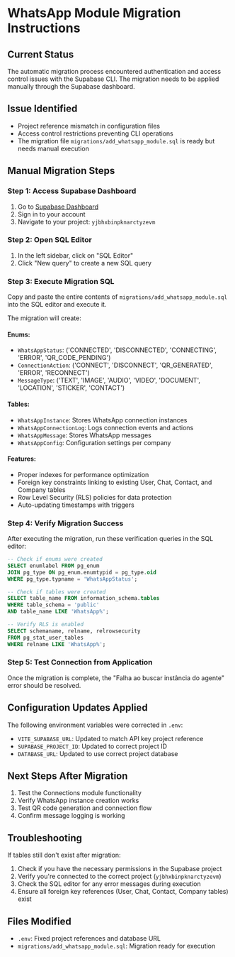 # WhatsApp Module Migration Instructions

## Current Status
The automatic migration process encountered authentication and access control issues with the Supabase CLI. The migration needs to be applied manually through the Supabase dashboard.

## Issue Identified
- Project reference mismatch in configuration files
- Access control restrictions preventing CLI operations
- The migration file `migrations/add_whatsapp_module.sql` is ready but needs manual execution

## Manual Migration Steps

### Step 1: Access Supabase Dashboard
1. Go to [Supabase Dashboard](https://supabase.com/dashboard)
2. Sign in to your account
3. Navigate to your project: `yjbhxbinpknarctyzevm`

### Step 2: Open SQL Editor
1. In the left sidebar, click on "SQL Editor"
2. Click "New query" to create a new SQL query

### Step 3: Execute Migration SQL
Copy and paste the entire contents of `migrations/add_whatsapp_module.sql` into the SQL editor and execute it.

The migration will create:

#### Enums:
- `WhatsAppStatus`: ('CONNECTED', 'DISCONNECTED', 'CONNECTING', 'ERROR', 'QR_CODE_PENDING')
- `ConnectionAction`: ('CONNECT', 'DISCONNECT', 'QR_GENERATED', 'ERROR', 'RECONNECT')
- `MessageType`: ('TEXT', 'IMAGE', 'AUDIO', 'VIDEO', 'DOCUMENT', 'LOCATION', 'STICKER', 'CONTACT')

#### Tables:
- `WhatsAppInstance`: Stores WhatsApp connection instances
- `WhatsAppConnectionLog`: Logs connection events and actions
- `WhatsAppMessage`: Stores WhatsApp messages
- `WhatsAppConfig`: Configuration settings per company

#### Features:
- Proper indexes for performance optimization
- Foreign key constraints linking to existing User, Chat, Contact, and Company tables
- Row Level Security (RLS) policies for data protection
- Auto-updating timestamps with triggers

### Step 4: Verify Migration Success
After executing the migration, run these verification queries in the SQL editor:

```sql
-- Check if enums were created
SELECT enumlabel FROM pg_enum 
JOIN pg_type ON pg_enum.enumtypid = pg_type.oid 
WHERE pg_type.typname = 'WhatsAppStatus';

-- Check if tables were created
SELECT table_name FROM information_schema.tables 
WHERE table_schema = 'public' 
AND table_name LIKE 'WhatsApp%';

-- Verify RLS is enabled
SELECT schemaname, relname, relrowsecurity 
FROM pg_stat_user_tables 
WHERE relname LIKE 'WhatsApp%';
```

### Step 5: Test Connection from Application
Once the migration is complete, the "Falha ao buscar instância do agente" error should be resolved.

## Configuration Updates Applied
The following environment variables were corrected in `.env`:
- `VITE_SUPABASE_URL`: Updated to match API key project reference
- `SUPABASE_PROJECT_ID`: Updated to correct project ID
- `DATABASE_URL`: Updated to use correct project database

## Next Steps After Migration
1. Test the Connections module functionality
2. Verify WhatsApp instance creation works
3. Test QR code generation and connection flow
4. Confirm message logging is working

## Troubleshooting
If tables still don't exist after migration:
1. Check if you have the necessary permissions in the Supabase project
2. Verify you're connected to the correct project (`yjbhxbinpknarctyzevm`)
3. Check the SQL editor for any error messages during execution
4. Ensure all foreign key references (User, Chat, Contact, Company tables) exist

## Files Modified
- `.env`: Fixed project references and database URL
- `migrations/add_whatsapp_module.sql`: Migration ready for execution